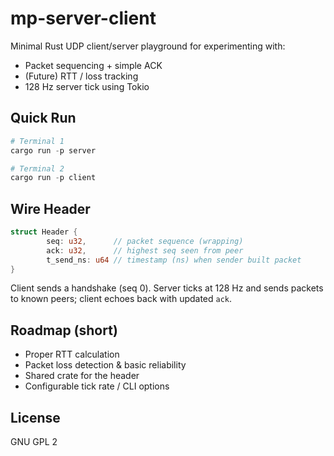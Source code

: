 # mp-server-client

Minimal Rust UDP client/server playground for experimenting with:

- Packet sequencing + simple ACK
- (Future) RTT / loss tracking
- 128 Hz server tick using Tokio

## Quick Run

```powershell
# Terminal 1
cargo run -p server

# Terminal 2
cargo run -p client
```

## Wire Header

```rust
struct Header {
		seq: u32,      // packet sequence (wrapping)
		ack: u32,      // highest seq seen from peer
		t_send_ns: u64 // timestamp (ns) when sender built packet
}
```

Client sends a handshake (seq 0). Server ticks at 128 Hz and sends packets to known peers; client echoes back with updated `ack`.

## Roadmap (short)

- Proper RTT calculation
- Packet loss detection & basic reliability
- Shared crate for the header
- Configurable tick rate / CLI options

## License

GNU GPL 2
